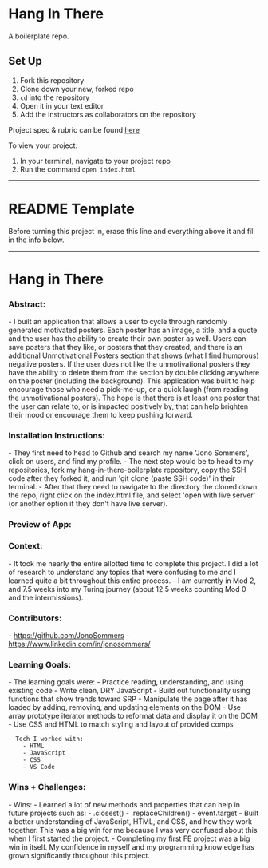 # Hang In There

A boilerplate repo. 

## Set Up

1. Fork this repository
2. Clone down your new, forked repo
3. `cd` into the repository
4. Open it in your text editor
5. Add the instructors as collaborators on the repository

Project spec & rubric can be found [here](https://curriculum.turing.edu/module2/projects/hang-in-there/index)

To view your project:

1. In your terminal, navigate to your project repo
2. Run the command `open index.html`
  
______________________________________________________  
# README Template  
Before turning this project in, erase this line and everything above it and fill in the info below.  
______________________________________________________  

# Hang in There  

### Abstract:
[//]: <> (Briefly describe what you built and its features. What problem is the app solving? How does this application solve that problem?)
    - I built an application that allows a user to cycle through randomly generated motivated posters. Each poster has an image, a title, and a quote and the user has the ability to create their own poster as well. Users can save posters that they like, or posters that they created, and there is an additional Unmotivational Posters section that shows (what I find humorous) negative posters. If the user does not like the unmotivational posters they have the ability to delete them from the section by double clicking anywhere on the poster (including the background). This application was built to help encourage those who need a pick-me-up, or a quick laugh (from reading the unmotivational posters). The hope is that there is at least one poster that the user can relate to, or is impacted positively by, that can help brighten their mood or encourage them to keep pushing forward.  

### Installation Instructions:
[//]: <> (What steps does a person have to take to get your app cloned down and running?)
    - They first need to head to Github and search my name 'Jono Sommers', click on users, and find my profile.
    - The next step would be to head to my repositories, fork my hang-in-there-boilerplate repository, copy the SSH code after they forked it, and run 'git clone (paste SSH code)' in their terminal.
    - After that they need to navigate to the directory the cloned down the repo, right click on the index.html file, and select 'open with live server' (or another option if they don't have live server).

### Preview of App:
[//]: <> (Provide ONE gif or screenshot of your application - choose the "coolest" piece of functionality to show off. gifs preferred!)

### Context:
[//]: <> (Give some context for the project here. How long did you have to work on it? How far into the Turing program are you?)
    - It took me nearly the entire allotted time to complete this project. I did a lot of research to understand any topics that were confusing to me and I learned quite a bit throughout this entire process. 
    - I am currently in Mod 2, and 7.5 weeks into my Turing journey (about 12.5 weeks counting Mod 0 and the intermissions).

### Contributors:
[//]: <> (Who worked on this application? Link to your GitHub. Consider also providing LinkedIn link)
    - https://github.com/JonoSommers
    - https://www.linkedin.com/in/jonosommers/

### Learning Goals:
[//]: <> (What were the learning goals of this project? What tech did you work with?)
    - The learning goals were:
        - Practice reading, understanding, and using existing code
        - Write clean, DRY JavaScript
            - Build out functionality using functions that show trends toward SRP
            - Manipulate the page after it has loaded by adding, removing, and updating elements on the DOM
            - Use array prototype iterator methods to reformat data and display it on the DOM
        - Use CSS and HTML to match styling and layout of provided comps

    - Tech I worked with:
        - HTML
        - JavaScript
        - CSS
        - VS Code


### Wins + Challenges:
[//]: <> (What are 2-3 wins you have from this project? What were some challenges you faced - and how did you get over them?)
    - Wins:
        - Learned a lot of new methods and properties that can help in future projects such as:
            - .closest()
            - .replaceChildren()
            - event.target
        - Built a better understanding of JavaScript, HTML, and CSS, and how they work together. This was a big win for me because I was very confused about this when I first started the project.
        - Completing my first FE project was a big win in itself. My confidence in myself and my programming knowledge has grown significantly throughout this project.
